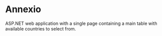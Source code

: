 # Annexio

ASP.NET web application with a single page containing a main table with available countries to select from. 
